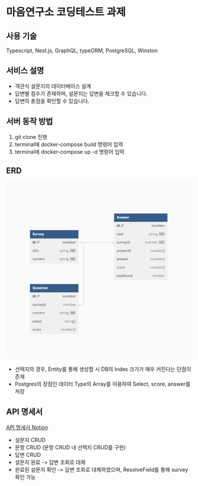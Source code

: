 # 마음연구소 코딩테스트 과제

## 사용 기술

Typescript, Nest.js, GraphQL, typeORM, PostgreSQL, Winston

## 서비스 설명

- 객관식 설문지의 데이터베이스 설계
- 답변별 점수가 존재하며, 설문지는 답변을 체크할 수 있습니다.
- 답변의 총점을 확인할 수 있습니다.

## 서버 동작 방법

1. git clone 진행
2. terminal에 docker-compose build 명령어 입력
3. terminal에 docker-compose up -d 명령어 입력

## ERD

![ERD](./ERD_image.png)

- 선택지의 경우, Entity를 통해 생성할 시 DB의 Index 크기가 매우 커진다는 단점이 존재
- Postgres의 장점인 데이터 Type의 Array를 이용하여 Select, score, answer를 저장

## API 명세서

[API 명세서 Notion](https://hangjo0610.notion.site/f856e587a3ea4b5da2e128857c67fd89?v=3f5791dcca8e401c8a0111bd544b6157&pvs=4)

- 설문지 CRUD
- 문항 CRUD (문항 CRUD 내 선택지 CRUD를 구현)
- 답변 CRUD
- 설문지 완료 -> 답변 조회로 대체
- 완료된 설문지 확인 -> 답변 조회로 대체하였으며, ResolveField를 통해 survey 확인 가능
